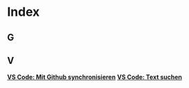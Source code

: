 # Index

## G


## V
[**VS Code: Mit Github synchronisieren**](https://github.com/oktagon2/my-pdfs/blob/master/vs-code-rezepte.md#mit-github-synchronisieren)
[**VS Code: Text suchen**](https://github.com/oktagon2/my-pdfs/blob/master/vs-code-rezepte.md#text-suchen) 

